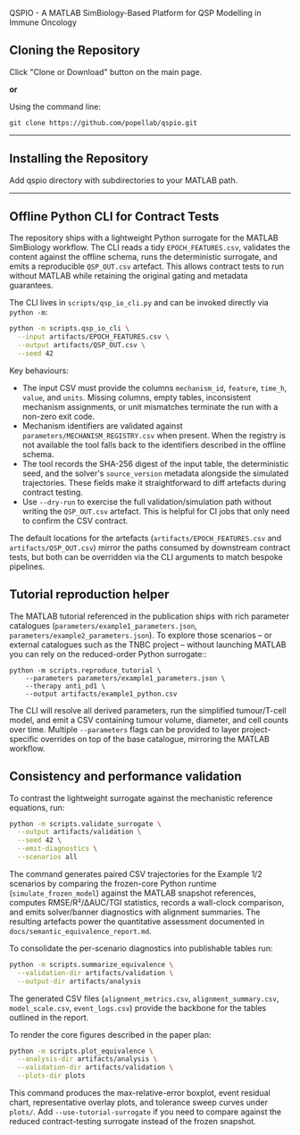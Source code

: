 QSPIO - A MATLAB SimBiology-Based Platform for QSP Modelling in Immune Oncology

## Cloning the Repository

Click "Clone or Download" button on the main page.

**or**

Using the command line:

`git clone https://github.com/popellab/qspio.git`

---

## Installing the Repository

Add qspio directory with subdirectories to your MATLAB path.

---

## Offline Python CLI for Contract Tests

The repository ships with a lightweight Python surrogate for the MATLAB
SimBiology workflow.  The CLI reads a tidy `EPOCH_FEATURES.csv`, validates the
content against the offline schema, runs the deterministic surrogate, and
emits a reproducible `QSP_OUT.csv` artefact.  This allows contract tests to run
without MATLAB while retaining the original gating and metadata guarantees.

The CLI lives in `scripts/qsp_io_cli.py` and can be invoked directly via
`python -m`:

```bash
python -m scripts.qsp_io_cli \
  --input artifacts/EPOCH_FEATURES.csv \
  --output artifacts/QSP_OUT.csv \
  --seed 42
```

Key behaviours:

* The input CSV must provide the columns `mechanism_id`, `feature`, `time_h`,
  `value`, and `units`.  Missing columns, empty tables, inconsistent mechanism
  assignments, or unit mismatches terminate the run with a non-zero exit code.
* Mechanism identifiers are validated against
  `parameters/MECHANISM_REGISTRY.csv` when present.  When the registry is not
  available the tool falls back to the identifiers described in the offline
  schema.
* The tool records the SHA-256 digest of the input table, the deterministic
  seed, and the solver's `source_version` metadata alongside the simulated
  trajectories.  These fields make it straightforward to diff artefacts during
  contract testing.
* Use `--dry-run` to exercise the full validation/simulation path without
  writing the `QSP_OUT.csv` artefact.  This is helpful for CI jobs that only
  need to confirm the CSV contract.

The default locations for the artefacts (`artifacts/EPOCH_FEATURES.csv` and
`artifacts/QSP_OUT.csv`) mirror the paths consumed by downstream contract
tests, but both can be overridden via the CLI arguments to match bespoke
pipelines.

## Tutorial reproduction helper

The MATLAB tutorial referenced in the publication ships with rich parameter
catalogues (`parameters/example1_parameters.json`, `parameters/example2_parameters.json`).
To explore those scenarios – or external catalogues such as the TNBC project –
without launching MATLAB you can rely on the reduced-order Python surrogate::

    python -m scripts.reproduce_tutorial \
        --parameters parameters/example1_parameters.json \
        --therapy anti_pd1 \
        --output artifacts/example1_python.csv

The CLI will resolve all derived parameters, run the simplified tumour/T-cell
model, and emit a CSV containing tumour volume, diameter, and cell counts over
time.  Multiple `--parameters` flags can be provided to layer project-specific
overrides on top of the base catalogue, mirroring the MATLAB workflow.

## Consistency and performance validation

To contrast the lightweight surrogate against the mechanistic reference
equations, run:

```bash
python -m scripts.validate_surrogate \
  --output artifacts/validation \
  --seed 42 \
  --emit-diagnostics \
  --scenarios all
```

The command generates paired CSV trajectories for the Example 1/2 scenarios by
comparing the frozen-core Python runtime (`simulate_frozen_model`) against the
MATLAB snapshot references, computes RMSE/R²/ΔAUC/TGI statistics, records a
wall-clock comparison, and emits solver/banner diagnostics with alignment
summaries. The resulting
artefacts power the quantitative assessment documented in
`docs/semantic_equivalence_report.md`.

To consolidate the per-scenario diagnostics into publishable tables run:

```bash
python -m scripts.summarize_equivalence \
  --validation-dir artifacts/validation \
  --output-dir artifacts/analysis
```

The generated CSV files (`alignment_metrics.csv`, `alignment_summary.csv`,
`model_scale.csv`, `event_logs.csv`) provide the backbone for the tables outlined in the report.

To render the core figures described in the paper plan:

```bash
python -m scripts.plot_equivalence \
  --analysis-dir artifacts/analysis \
  --validation-dir artifacts/validation \
  --plots-dir plots
```

This command produces the max-relative-error boxplot, event residual chart,
representative overlay plots, and tolerance sweep curves under `plots/`.
Add `--use-tutorial-surrogate` if you need to compare against the reduced
contract-testing surrogate instead of the frozen snapshot.
